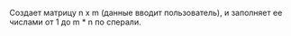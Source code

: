 Создает матрицу n x m (данные вводит пользователь), и заполняет ее числами от 1 до m * n по сперали. 

